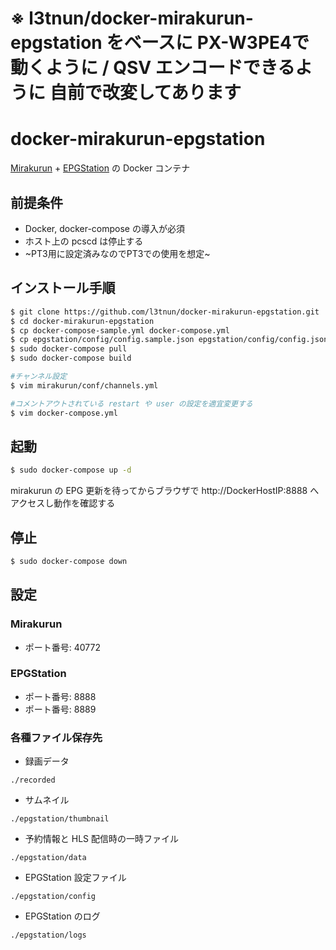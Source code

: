 # ※ l3tnun/docker-mirakurun-epgstation をベースに PX-W3PE4で動くように / QSV エンコードできるように 自前で改変してあります
# docker-mirakurun-epgstation
[Mirakurun](https://github.com/Chinachu/Mirakurun) + [EPGStation](https://github.com/l3tnun/EPGStation) の Docker コンテナ

## 前提条件
- Docker, docker-compose の導入が必須
- ホスト上の pcscd は停止する
- ~PT3用に設定済みなのでPT3での使用を想定~

## インストール手順

```sh
$ git clone https://github.com/l3tnun/docker-mirakurun-epgstation.git
$ cd docker-mirakurun-epgstation
$ cp docker-compose-sample.yml docker-compose.yml
$ cp epgstation/config/config.sample.json epgstation/config/config.json
$ sudo docker-compose pull
$ sudo docker-compose build

#チャンネル設定
$ vim mirakurun/conf/channels.yml

#コメントアウトされている restart や user の設定を適宜変更する
$ vim docker-compose.yml
```

## 起動

```sh
$ sudo docker-compose up -d
```
mirakurun の EPG 更新を待ってからブラウザで http://DockerHostIP:8888 へアクセスし動作を確認する

## 停止

```sh
$ sudo docker-compose down
```

## 設定

### Mirakurun

* ポート番号: 40772

### EPGStation

* ポート番号: 8888
* ポート番号: 8889

### 各種ファイル保存先

* 録画データ

```./recorded```

* サムネイル

```./epgstation/thumbnail```

* 予約情報と HLS 配信時の一時ファイル

```./epgstation/data```

* EPGStation 設定ファイル

```./epgstation/config```

* EPGStation のログ

```./epgstation/logs```
